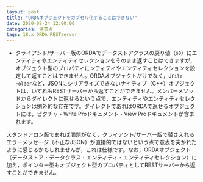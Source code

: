 ```yaml
---
layout: post
title: "ORDAオブジェクトをカプセル化することはできない"
date: 2020-08-24 12:00:00
categories: 注意点
tags: 18.x ORDA RESTserver
---
```



* クライアント/サーバー版のORDAでデータストアクラスの戻り値（``$0``）にエンティティやエンティティセレクションをそのまま返すことはできますが，オブジェクト型のプロパティにンティティやエンティティセレクションを設定して返すことはできません。ORDAオブジェクトだけでなく，J``File`` ``Folder``など，JSONにシリアライズできないナイティブ（C++）オブジェクトは，いずれもRESTサーバーから返すことができません。メンバーメソッドからダイレクトに返せるという点で，エンティティやエンティティセレクションは例外的な存在です。ダイレクトであればORDAで返せるオブジェクトには，ピクチャ・Write Proドキュメント・View Proドキュメントが含まれます。

スタンドアロン版であれば問題がなく，クライアント/サーバー版で替さえれるエラーメッセージ（不正なJSON）が直接的ではないという点で意表を突かれたように感じるかもしれませんが，これは仕様です。なお，ORDAオブジェクト（データストア・データクラス・エンティティ・エンティティセレクション）に加え，ポインター型もオブジェクト型のプロパティとしてRESTサーバーから返すことができません。
